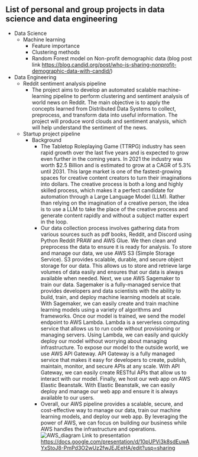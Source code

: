 ## List of personal and group projects in data science and data engineering
- Data Science
    - Machine learning
        - Feature importance
        - Clustering methods
        - Random Forest model on Non-profit demographic data (blog post link https://blog.candid.org/post/who-is-sharing-nonprofit-demographic-data-with-candid/)
- Data Engineering
    - Reddit sentiment analysis pipeline
        - The project aims to develop an automated scalable machine-learning pipeline to perform
clustering and sentiment analysis of world news on Reddit. The main objective is to apply the
concepts learned from Distributed Data Systems to collect, preprocess, and transform data into
useful information. The project will produce word clouds and sentiment analysis, which will help
understand the sentiment of the news.
    - Startup project pipeline
        - Background
            - The Tabletop Roleplaying Game (TTRPG) industry has seen rapid growth over the last five years and is expected to grow even further in the coming years. In 2021 the industry was worth $2.5 Billion and is estimated to grow at a CAGR of 5.3% until 2031. This large market is one of the fastest-growing spaces for creative content creators to turn their imaginations into dollars. The creative process is both a long and highly skilled process, which makes it a perfect candidate for automation through a Large Language Model (LLM). Rather than relying on the imagination of a creative person, the idea is to use a LLM to take the place of the creative process and generate content rapidly and without a subject matter expert in the loop. 
            - Our data collection process involves gathering data from various sources such as pdf books, Reddit, and Discord using Python Reddit PRAW and AWS Glue. We then clean and preprocess the data to ensure it is ready for analysis. To store and manage our data, we use AWS S3 (Simple Storage Service). S3 provides scalable, durable, and secure object storage for our data. This allows us to store and retrieve large volumes of data easily and ensures that our data is always available when needed. Next, we use AWS Sagemaker to train our data. Sagemaker is a fully-managed service that provides developers and data scientists with the ability to build, train, and deploy machine learning models at scale. With Sagemaker, we can easily create and train machine learning models using a variety of algorithms and frameworks. Once our model is trained, we send the model endpoint to AWS Lambda. Lambda is a serverless computing service that allows us to run code without provisioning or managing servers. Using Lambda, we can easily and quickly deploy our model without worrying about managing infrastructure. To expose our model to the outside world, we use AWS API Gateway. API Gateway is a fully managed service that makes it easy for developers to create, publish, maintain, monitor, and secure APIs at any scale. With API Gateway, we can easily create RESTful APIs that allow us to interact with our model. Finally, we host our web app on AWS Elastic Beanstalk.  With  Elastic Beanstalk, we can easily deploy and manage our web app and ensure it is always available to our users.
            - Overall, our AWS pipeline provides a scalable, secure, and cost-effective way to manage our data, train our machine learning models, and deploy our web app. By leveraging the power of AWS, we can focus on building our business while AWS handles the infrastructure and operations.
        ![AWS_diagram](https://github.com/matthewmarwedel/Startup_Team/assets/108997562/d263f65d-5d85-4a95-8ff5-b01c0c242d09)
Link to presentation https://docs.google.com/presentation/d/10pUPVi3k8sdEuwAYxStoJ8-PmPd3O2wUz2fwJEJEeHA/edit?usp=sharing
